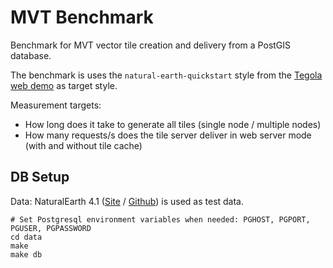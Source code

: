 MVT Benchmark
=============

Benchmark for MVT vector tile creation and delivery from a PostGIS database.

The benchmark is uses the `natural-earth-quickstart` style from the [Tegola web demo](http://demo.tegola.io/ne.html) as target style.

Measurement targets:
* How long does it take to generate all tiles (single node / multiple nodes)
* How many requests/s does the tile server deliver in web server mode (with and without tile cache)

DB Setup
--------

Data: NaturalEarth 4.1 ([Site](http://www.naturalearthdata.com/) / [Github](https://github.com/nvkelso/natural-earth-vector)) is used as test data.

    # Set Postgresql environment variables when needed: PGHOST, PGPORT, PGUSER, PGPASSWORD
    cd data
    make
    make db
